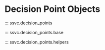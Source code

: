 # Decision Point Objects

::: ssvc.decision_points

::: ssvc.decision_points.base

::: ssvc.decision_points.helpers
